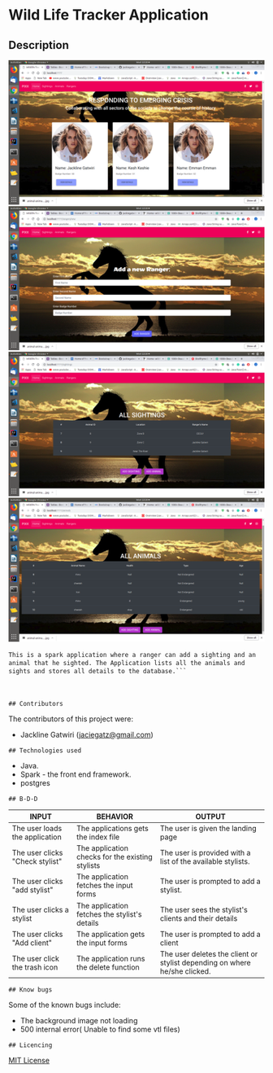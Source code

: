 # Wild Life Tracker Application
## Description

![](screenshots/pic1.png)
![](screenshots/pic2.png)
![](screenshots/pic3.png)
![](screenshots/pic4.png)


```
This is a spark application where a ranger can add a sighting and an animal that he sighted. The Application lists all the animals and sights and stores all details to the database.```



## Contributors
```
The contributors of this project were:
* Jackline Gatwiri (jaciegatz@gmail.com)
```
## Technologies used
```
* Java.
* Spark - the front end framework.
* postgres
```
## B-D-D
```

| INPUT                           | BEHAVIOR                                         | OUTPUT                                                                    |
|---------------------------------|--------------------------------------------------|---------------------------------------------------------------------------|
| The user loads the application  | The applications gets the index file             | The user is given the landing page                                        |
| The user clicks "Check stylist" | The application checks for the existing stylists | The user is provided with a list of the available stylists.               |
| The user clicks "add stylist"   | The application fetches the input forms          | The user is prompted to add a stylist.                                    |
| The user clicks a stylist       | The application fetches the stylist's details    | The user sees the stylist's clients and their details                     |
| The user clicks "Add client"    | The application gets the input forms             | The user is prompted to add a client                                      |
| The user click the trash icon   | The application runs the delete function         | The user deletes the client or stylist depending on where he/she clicked. |
```
## Know bugs
```
Some of the known bugs include:
* The background image not loading
* 500 internal error( Unable to find some vtl files)
```
## Licencing
```
[MIT License](https://choosealicense.com/licenses/mit/)

```
